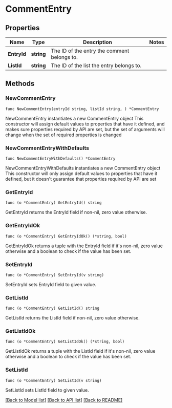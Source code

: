 # CommentEntry

## Properties

Name | Type | Description | Notes
------------ | ------------- | ------------- | -------------
**EntryId** | **string** | The ID of the entry the comment belongs to. | 
**ListId** | **string** | The ID of the list the entry belongs to. | 

## Methods

### NewCommentEntry

`func NewCommentEntry(entryId string, listId string, ) *CommentEntry`

NewCommentEntry instantiates a new CommentEntry object
This constructor will assign default values to properties that have it defined,
and makes sure properties required by API are set, but the set of arguments
will change when the set of required properties is changed

### NewCommentEntryWithDefaults

`func NewCommentEntryWithDefaults() *CommentEntry`

NewCommentEntryWithDefaults instantiates a new CommentEntry object
This constructor will only assign default values to properties that have it defined,
but it doesn't guarantee that properties required by API are set

### GetEntryId

`func (o *CommentEntry) GetEntryId() string`

GetEntryId returns the EntryId field if non-nil, zero value otherwise.

### GetEntryIdOk

`func (o *CommentEntry) GetEntryIdOk() (*string, bool)`

GetEntryIdOk returns a tuple with the EntryId field if it's non-nil, zero value otherwise
and a boolean to check if the value has been set.

### SetEntryId

`func (o *CommentEntry) SetEntryId(v string)`

SetEntryId sets EntryId field to given value.


### GetListId

`func (o *CommentEntry) GetListId() string`

GetListId returns the ListId field if non-nil, zero value otherwise.

### GetListIdOk

`func (o *CommentEntry) GetListIdOk() (*string, bool)`

GetListIdOk returns a tuple with the ListId field if it's non-nil, zero value otherwise
and a boolean to check if the value has been set.

### SetListId

`func (o *CommentEntry) SetListId(v string)`

SetListId sets ListId field to given value.



[[Back to Model list]](../README.md#documentation-for-models) [[Back to API list]](../README.md#documentation-for-api-endpoints) [[Back to README]](../README.md)


